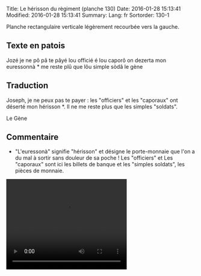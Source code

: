 Title: Le hérisson du règiment (planche 130)
Date: 2016-01-28 15:13:41
Modified: 2016-01-28 15:13:41
Summary: 
Lang: fr
Sortorder: 130-1

Planche rectangulaire verticale légèrement recourbée vers la gauche.
<figure class="image-block" style="float: right;">
  <img alt="" src="{static}/images/planche_130.png">
  <figcaption style="max-width: 140px"></figcaption>
</figure>


## Texte en patois
Jozé je ne pô pâ te pâyé lou officié é lou caporô on dezerta mon euressonnà * me reste plû que lôu simple sòdâ
le gène

## Traduction
Joseph, je ne peux pas te payer : les "officiers" et les "caporaux" ont déserté mon hérisson *. Il ne me reste plus que les simples "soldats".

Le Gène

## Commentaire
*  "L'euressonà" signifie "hérisson" et désigne le porte-monnaie que l'on a du mal à sortir sans douleur de sa poche !
Les "officiers" et Les "caporaux" sont ici les billets de banque et les "simples soldats", les pièces de monnaie.

<video width="320" height="240" controls>
  <source src="https://d1njpgd0ygatdn.cloudfront.net/video_130.mp4" type="video/mp4">
</video>
